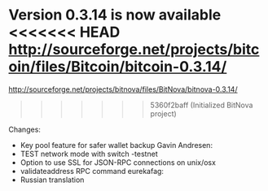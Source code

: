 Version 0.3.14 is now available
<<<<<<< HEAD
http://sourceforge.net/projects/bitcoin/files/Bitcoin/bitcoin-0.3.14/
=======
http://sourceforge.net/projects/bitnova/files/BitNova/bitnova-0.3.14/
>>>>>>> 5360f2baff (Initialized BitNova project)

Changes:
* Key pool feature for safer wallet backup
Gavin Andresen:
* TEST network mode with switch -testnet
* Option to use SSL for JSON-RPC connections on unix/osx
* validateaddress RPC command
eurekafag:
* Russian translation
